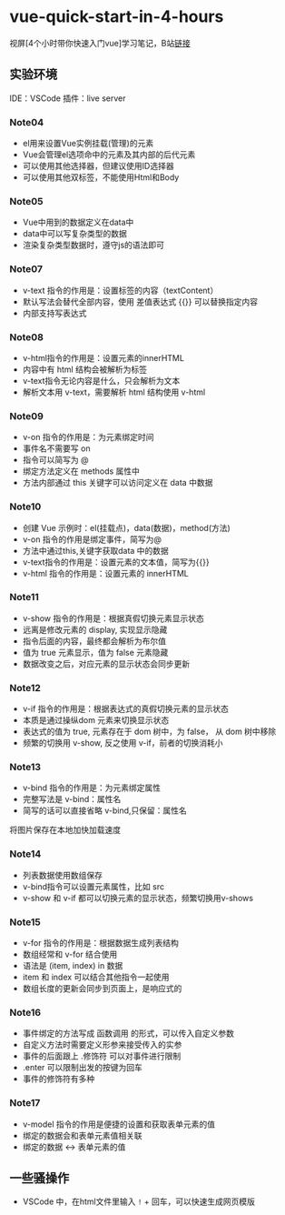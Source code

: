 # vue-quick-start-in-4-hours

视屏[4个小时带你快速入门vue]学习笔记，B站[链接](https://www.bilibili.com/video/av76249419?p=3)

## 实验环境

IDE：VSCode
插件：live server

### Note04

* el用来设置Vue实例挂载(管理)的元素
* Vue会管理el选项命中的元素及其内部的后代元素
* 可以使用其他选择器，但建议使用ID选择器
* 可以使用其他双标签，不能使用Html和Body

### Note05

* Vue中用到的数据定义在data中
* data中可以写复杂类型的数据
* 渲染复杂类型数据时，遵守js的语法即可

### Note07

* v-text 指令的作用是：设置标签的内容（textContent）
* 默认写法会替代全部内容，使用 差值表达式 {{}} 可以替换指定内容
* 内部支持写表达式

### Note08

* v-html指令的作用是：设置元素的innerHTML
* 内容中有 html 结构会被解析为标签
* v-text指令无论内容是什么，只会解析为文本
* 解析文本用 v-text，需要解析 html 结构使用 v-html

### Note09

* v-on 指令的作用是：为元素绑定时间
* 事件名不需要写 on
* 指令可以简写为 @
* 绑定方法定义在 methods 属性中
* 方法内部通过 this 关键字可以访问定义在 data 中数据

### Note10

* 创建 Vue 示例时：el(挂载点)，data(数据)，method(方法)
* v-on 指令的作用是绑定事件，简写为@
* 方法中通过this,关键字获取data 中的数据
* v-text指令的作用是：设置元素的文本值，简写为{{}}
* v-html 指令的作用是：设置元素的 innerHTML

### Note11

* v-show 指令的作用是：根据真假切换元素显示状态
* 远离是修改元素的 display, 实现显示隐藏
* 指令后面的内容，最终都会解析为布尔值
* 值为 true 元素显示，值为 false 元素隐藏
* 数据改变之后，对应元素的显示状态会同步更新

### Note12

* v-if 指令的作用是：根据表达式的真假切换元素的显示状态
* 本质是通过操纵dom 元素来切换显示状态
* 表达式的值为 true, 元素存在于 dom 树中，为 false， 从 dom 树中移除
* 频繁的切换用 v-show, 反之使用 v-if，前者的切换消耗小

### Note13

* v-bind 指令的作用是：为元素绑定属性
* 完整写法是 v-bind：属性名
* 简写的话可以直接省略 v-bind,只保留：属性名

将图片保存在本地加快加载速度

### Note14

* 列表数据使用数组保存
* v-bind指令可以设置元素属性，比如 src
* v-show 和 v-if 都可以切换元素的显示状态，频繁切换用v-shows

### Note15

* v-for 指令的作用是：根据数据生成列表结构
* 数组经常和 v-for 结合使用
* 语法是 (item, index) in 数据
* item 和 index 可以结合其他指令一起使用
* 数组长度的更新会同步到页面上，是响应式的

### Note16

* 事件绑定的方法写成 函数调用 的形式，可以传入自定义参数
* 自定义方法时需要定义形参来接受传入的实参
* 事件的后面跟上 .修饰符 可以对事件进行限制
* .enter 可以限制出发的按键为回车
* 事件的修饰符有多种

### Note17

* v-model 指令的作用是便捷的设置和获取表单元素的值
* 绑定的数据会和表单元素值相关联
* 绑定的数据 <-> 表单元素的值

## 一些骚操作

* VSCode 中，在html文件里输入 `!` + 回车，可以快速生成网页模版
